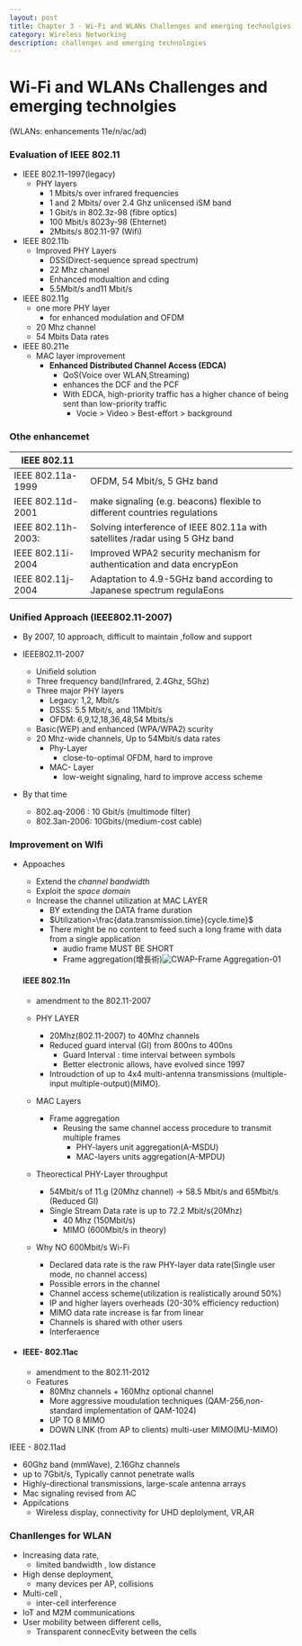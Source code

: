 ```yaml
---
layout: post
title: Chapter 3 - Wi-Fi and WLANs Challenges and emerging technolgies
category: Wireless Networking
description: challenges and emerging technologies
---
```




# Wi-Fi and WLANs Challenges and emerging technolgies  

(WLANs: enhancements 11e/n/ac/ad)

 

### Evaluation of IEEE 802.11

-  IEEE 802.11–1997(legacy)
   -  PHY layers
      -  1 Mbits/s over infrared frequencies
      -  1 and 2 Mbits/ over 2.4 Ghz unlicensed iSM band
      -  1 Gbit/s in 802.3z-98 (fibre optics)
      -  100 Mbit/s 8023y-98 (Ehternet)
      -  2Mbits/s 802.11-97 (Wifi)
-  IEEE 802.11b
   -  Improved PHY Layers
      -  DSS(Direct-sequence spread spectrum)
      -  22 Mhz channel
      -  Enhanced modualtion and cding
      -  5.5Mbit/s and11 Mbit/s
-  IEEE 802.11g
   -  one more PHY layer 
      -  for enhanced modulation and OFDM
   -  20 Mhz channel
   -  54 Mbits Data rates
-  IEEE 80.211e
   -  MAC layer improvement
      -  **Enhanced Distributed Channel Access (EDCA)**
         -  QoS(Voice over WLAN,Streaming)
         -   enhances the DCF and the PCF
         -  With EDCA, high-priority traffic has a higher chance of being sent than low-priority traffic
            -  Vocie > Video > Best-effort > background



### Othe enhancemet 

| IEEE 802.11        |                                                              |
| ------------------ | ------------------------------------------------------------ |
| IEEE 802.11a-1999  | OFDM, 54 Mbit/s, 5 GHz band                                  |
| IEEE 802.11d-2001  | make signaling (e.g. beacons) flexible to different countries regulations |
| IEEE 802.11h-2003: | Solving interference of IEEE 802.11a with satellites /radar using 5 GHz band |
| IEEE 802.11i-2004  | Improved WPA2 security mechanism for authentication and data encrypEon |
| IEEE 802.11j-2004  | Adaptation to 4.9-5GHz band according to Japanese spectrum regulaEons |



### Unified Approach (IEEE802.11-2007)

-  By 2007, 10 approach, difficult to maintain ,follow and support 

-  IEEE802.11-2007
   -  Unifield solution
   -  Three frequency band(Infrared, 2.4Ghz, 5Ghz)
   -  Three major PHY layers
      -  Legacy: 1,2, Mbit/s
      -  DSSS: 5.5 Mbit/s, and 11Mbit/s
      -  OFDM: 6,9,12,18,36,48,54 Mbits/s
   -  Basic(WEP) and enhanced (WPA/WPA2) scurity 
   -  20 Mhz-wide channels, Up to 54Mbit/s data rates
      -  Phy-Layer 
         -   close-to-optimal OFDM, hard to improve
      -  MAC- Layer
         -  low-weight signaling, hard to improve access scheme
-  By that time
   -  802.aq-2006 : 10 Gbit/s (multimode filter)
   -  802.3an-2006: 10Gbits/(medium-cost cable)



### Improvement on WIfi
- Appoaches

   - Extend the *channel bandwidth*
   - Exploit the *space domain*
   - Increase the channel utilization at MAC LAYER
      - BY extending the DATA frame duration
      - $Utilization=\frac{data.transmission.time}{cycle.time}$
      - There might be no content to feed such a long frame with data from a single application
         - audio frame MUST BE SHORT
         - Frame aggregation(增長術)![CWAP-Frame Aggregation-01](https://mrncciew.files.wordpress.com/2014/11/cwap-frame-aggregation-01.png?w=529&h=348)

   #### IEEE 802.11n

   - amendment to the 802.11-2007
   - PHY LAYER

      - 20Mhz(802.11-2007) to 40Mhz channels
      - Reduced guard interval (GI) from 800ns to 400ns
         -  Guard Interval : time interval between symbols
         -  Better electronic allows, have evolved since 1997
      - Introudction of up to 4x4 multi-antenna transmissions (multiple-input multiple-output)(MIMO).
   - MAC Layers

      - Frame aggregation
         - Reusing the same channel access procedure to transmit multiple frames
            - PHY-layers unit aggregation(A-MSDU)
            - MAC-layers units aggregation(A-MPDU)
   - Theorectical PHY-Layer throughput

      - 54Mbit/s of 11.g (20Mhz channel) -> 58.5 Mbit/s and 65Mbit/s (Reduced GI)
      - Single Stream Data rate is up to 72.2 Mbit/s(20Mhz)
         - 40 Mhz (150Mbit/s)
         - MIMO (600Mbit/s in theory)
    - Why NO 600Mbit/s Wi-Fi
      - Declared data rate is the raw PHY-layer data rate(Single user mode, no channel access)
       - Possible errors in the channel 
      - Channel access scheme(utilization is realistically around 50%)
       - IP and higher layers overheads (20-30% efficiency reduction)
       - MIMO data rate increase is far from linear
       - Channels is shared with other users
       - Interferaence 

- #### IEEE- 802.11ac
  
  - amendment to the 802.11-2012
  - Features
     - 80Mhz channels + 160Mhz optional channel
     - More aggressive moudulation techniques (QAM-256,non-standard implementation of QAM-1024)
     - UP TO 8 MIMO
     - DOWN LINK (from AP to clients) multi-user MIMO(MU-MIMO)
  

 IEEE - 802.11ad

  - 60Ghz band (mmWave), 2.16Ghz channels
  - up to 7Gbit/s, Typically cannot penetrate walls
  - Highly-directional transmissions, large-scale antenna arrays
  - Mac signaling revised from AC
  - Appilcations
     - Wireless display, connectivity for UHD deplolyment, VR,AR

### Chanllenges for WLAN

-  Increasing data rate,
   -  limited bandwidth , low distance
-  High dense deployment, 
   -  many devices per AP, collisions
-  Multi-cell ,
   -  inter-cell interference
-  IoT and M2M communications
-  User mobility between different cells, 
   -  Transparent connecEvity between the cells



